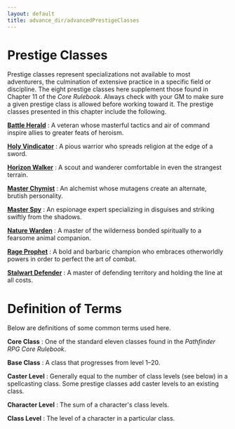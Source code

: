 ```yaml
---
layout: default
title: advance_dir/advancedPrestigeClasses
---
```

# Prestige Classes 

Prestige classes represent specializations not available to most adventurers, the culmination of extensive practice in a specific field or discipline. The eight prestige classes here supplement those found in Chapter 11 of the _Core Rulebook_. Always check with your GM to make sure a given prestige class is allowed before working toward it. The prestige classes presented in this chapter include the following.

**[Battle Herald](prestigeClasses/battleHerald)** : A veteran whose masterful tactics and air of command inspire allies to greater feats of heroism.

**[Holy Vindicator](prestigeClasse_dir/holyVindicator)** : A pious warrior who spreads religion at the edge of a sword.

**[Horizon Walker](prestigeClasses/horizonWalker)** : A scout and wanderer comfortable in even the strangest terrain.

**[Master Chymist](prestigeClasse_dir/masterChymist)** : An alchemist whose mutagens create an alternate, brutish personality.

**[Master Spy](prestigeClasses/masterSpy)** : An espionage expert specializing in disguises and striking swiftly from the shadows.

**[Nature Warden](prestigeClasse_dir/natureWarden)** : A master of the wilderness bonded spiritually to a fearsome animal companion.

**[Rage Prophet](prestigeClasses/rageProphet)** : A bold and barbaric champion who embraces otherworldly powers in order to perfect the art of combat.

**[Stalwart Defender](prestigeClasse_dir/stalwartDefender)** : A master of defending territory and holding the line at all costs.

# Definition of Terms

Below are definitions of some common terms used here.

**Core Class** : One of the standard eleven classes found in the _Pathfinder RPG Core Rulebook_.

**Base Class** : A class that progresses from level 1–20.

**Caster Level** : Generally equal to the number of class levels (see below) in a spellcasting class. Some prestige classes add caster levels to an existing class.

**Character Level** : The sum of a character's class levels.

**Class Level** : The level of a character in a particular class.

